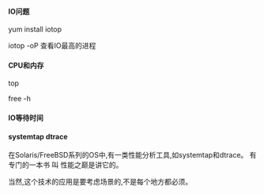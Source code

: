 #### IO问题
yum install iotop

iotop -oP
查看IO最高的进程

#### CPU和内存
top

free -h

#### IO等待时间

#### systemtap dtrace

在Solaris/FreeBSD系列的OS中,有一类性能分析工具,如systemtap和dtrace。
有专门的一本书 叫 性能之巅是讲它的。

当然,这个技术的应用是要考虑场景的,不是每个地方都必须。

